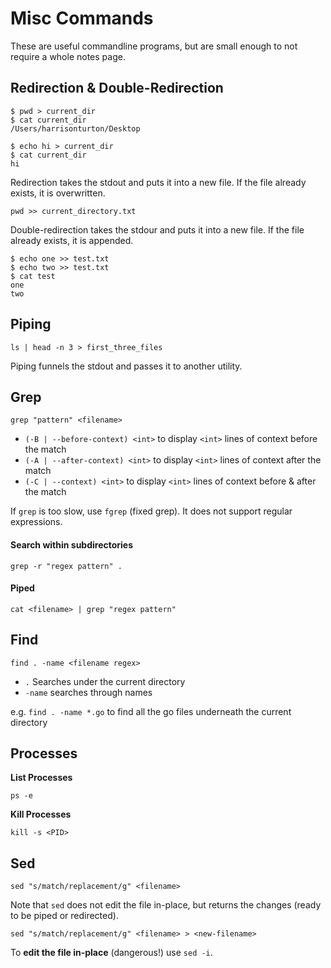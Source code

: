 # Misc Commands

These are useful commandline programs, but are small enough to not require a whole notes page.

## Redirection & Double-Redirection

```
$ pwd > current_dir
$ cat current_dir
/Users/harrisonturton/Desktop

$ echo hi > current_dir
$ cat current_dir
hi
```

Redirection takes the stdout and puts it into a new file. If the file already exists, it is overwritten.

```
pwd >> current_directory.txt
```

Double-redirection takes the stdour and puts it into a new file. If the file already exists, it is appended.

```
$ echo one >> test.txt
$ echo two >> test.txt
$ cat test
one
two
```

## Piping

```
ls | head -n 3 > first_three_files
```

Piping funnels the stdout and passes it to another utility.

## Grep

```
grep "pattern" <filename>
```

* `(-B | --before-context) <int>` to display `<int>` lines of context before the match
* `(-A | --after-context) <int>` to display `<int>` lines of context after the match
* `(-C | --context) <int>` to display `<int>` lines of context before & after the match

If `grep` is too slow, use `fgrep` \(fixed grep\). It does not support regular expressions.

#### Search within subdirectories

```
grep -r "regex pattern" .
```

#### Piped

```
cat <filename> | grep "regex pattern"
```

## Find

```
find . -name <filename regex>
```

* `.` Searches under the current directory
* `-name` searches through names

e.g. `find . -name *.go` to find all the go files underneath the current directory

## Processes

**List Processes**

```
ps -e
```

**Kill Processes**

```
kill -s <PID>
```


## Sed

```
sed "s/match/replacement/g" <filename>
```

Note that `sed` does not edit the file in-place, but returns the changes \(ready to be piped or redirected\).

```
sed "s/match/replacement/g" <filename> > <new-filename>
```

To **edit the file in-place** \(dangerous!\) use `sed -i`.

